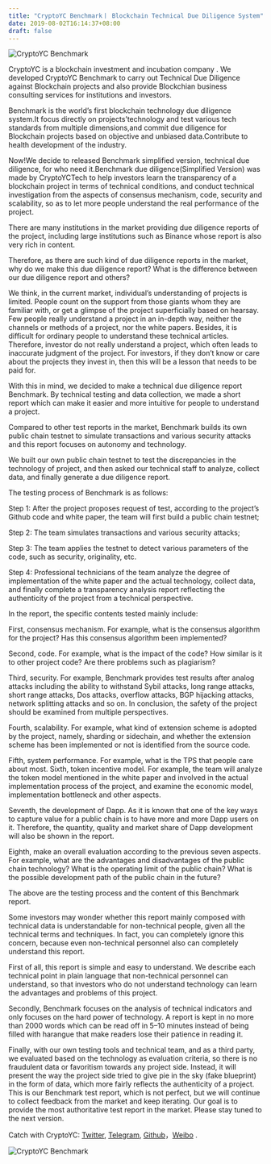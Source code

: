 ```yaml
---
title: "CryptoYC Benchmark丨 Blockchain Technical Due Diligence System"
date: 2019-08-02T16:14:37+08:00
draft: false
---
```


<!--more-->

![CryptoYC Benchmark](/img/1_EadwUPjMjH8bZ48pEpUXxg.jpeg)

CryptoYC is a blockchain investment and incubation company . We developed CryptoYC Benchmark to carry out Technical Due Diligence against Blockchain projects and also provide Blockchian business consulting services for institutions and investors.

Benchmark is the world’s first blockchain technology due diligence system.It focus directly on projects’technology and test various tech standards from multiple dimensions,and commit due diligence for Blockchain projects based on objective and unbiased data.Contribute to health development of the industry.

Now!We decide to released Benchmark simplified version, technical due diligence, for who need it.Benchmark due diligence(Simplified Version) was made by CryptoYCTech to help investors learn the transparency of a blockchain project in terms of technical conditions, and conduct technical investigation from the aspects of consensus mechanism, code, security and scalability, so as to let more people understand the real performance of the project.

There are many institutions in the market providing due diligence reports of the project, including large institutions such as Binance whose report is also very rich in content.

Therefore, as there are such kind of due diligence reports in the market, why do we make this due diligence report? What is the difference between our due diligence report and others?

We think, in the current market, individual’s understanding of projects is limited. People count on the support from those giants whom they are familiar with, or get a glimpse of the project superficially based on hearsay. Few people really understand a project in an in-depth way, neither the channels or methods of a project, nor the white papers. Besides, it is difficult for ordinary people to understand these technical articles. Therefore, investor do not really understand a project, which often leads to inaccurate judgment of the project. For investors, if they don’t know or care about the projects they invest in, then this will be a lesson that needs to be paid for.

With this in mind, we decided to make a technical due diligence report Benchmark. By technical testing and data collection, we made a short report which can make it easier and more intuitive for people to understand a project.

Compared to other test reports in the market, Benchmark builds its own public chain testnet to simulate transactions and various security attacks and this report focuses on autonomy and technology.

We built our own public chain testnet to test the discrepancies in the technology of project, and then asked our technical staff to analyze, collect data, and finally generate a due diligence report.

The testing process of Benchmark is as follows:

Step 1: After the project proposes request of test, according to the project’s Github code and white paper, the team will first build a public chain testnet;

Step 2: The team simulates transactions and various security attacks;

Step 3: The team applies the testnet to detect various parameters of the code, such as security, originality, etc.

Step 4: Professional technicians of the team analyze the degree of implementation of the white paper and the actual technology, collect data, and finally complete a transparency analysis report reflecting the authenticity of the project from a technical perspective.

In the report, the specific contents tested mainly include:

First, consensus mechanism. For example, what is the consensus algorithm for the project? Has this consensus algorithm been implemented?

Second, code. For example, what is the impact of the code? How similar is it to other project code? Are there problems such as plagiarism?

Third, security. For example, Benchmark provides test results after analog attacks including the ability to withstand Sybil attacks, long range attacks, short range attacks, Dos attacks, overflow attacks, BGP hijacking attacks, network splitting attacks and so on. In conclusion, the safety of the project should be examined from multiple perspectives.

Fourth, scalability. For example, what kind of extension scheme is adopted by the project, namely, sharding or sidechain, and whether the extension scheme has been implemented or not is identified from the source code.

Fifth, system performance. For example, what is the TPS that people care about most.
Sixth, token incentive model. For example, the team will analyze the token model mentioned in the white paper and involved in the actual implementation process of the project, and examine the economic model, implementation bottleneck and other aspects.

Seventh, the development of Dapp. As it is known that one of the key ways to capture value for a public chain is to have more and more Dapp users on it. Therefore, the quantity, quality and market share of Dapp development will also be shown in the report.

Eighth, make an overall evaluation according to the previous seven aspects. For example, what are the advantages and disadvantages of the public chain technology? What is the operating limit of the public chain? What is the possible development path of the public chain in the future?

The above are the testing process and the content of this Benchmark report.

Some investors may wonder whether this report mainly composed with technical data is understandable for non-technical people, given all the technical terms and techniques.
In fact, you can completely ignore this concern, because even non-technical personnel also can completely understand this report.

First of all, this report is simple and easy to understand. We describe each technical point in plain language that non-technical personnel can understand, so that investors who do not understand technology can learn the advantages and problems of this project.

Secondly, Benchmark focuses on the analysis of technical indicators and only focuses on the hard power of technology. A report is kept in no more than 2000 words which can be read off in 5–10 minutes instead of being filled with harangue that make readers lose their patience in reading it.

Finally, with our own testing tools and technical team, and as a third party, we evaluated based on the technology as evaluation criteria, so there is no fraudulent data or favoritism towards any project side. Instead, it will present the way the project side tried to give pie in the sky (fake blueprint) in the form of data, which more fairly reflects the authenticity of a project.
This is our Benchmark test report, which is not perfect, but we will continue to collect feedback from the market and keep iterating. Our goal is to provide the most authoritative test report in the market. Please stay tuned to the next version.

Catch with CryptoYC: [Twitter](https://twitter.com/CryptoYC), [Telegram](https://t.me/CryptoYC), [Github](https://github.com/CryptoYC)，[Weibo](https://www.weibo.com/CryptoYC) .

![CryptoYC Benchmark](/img/1_l5LVPZQMPTjSRGXNuuxyfg.png)

